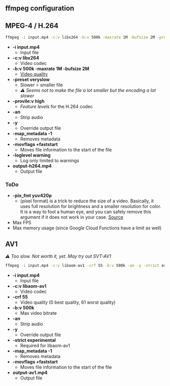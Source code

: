 ## ffmpeg configuration

## MPEG-4 / H.264

```sh
ffmpeg -i input.mp4 -c:v libx264 -b:v 500k -maxrate 1M -bufsize 2M -preset veryfast -profile:v high -an -y -map_metadata -1 -movflags +faststart -loglevel warning output-h264.mp4
```

* **-i input.mp4**
  * Input file
* **-c:v libx264**
  * Video codec
* **-b:v 500k -maxrate 1M -bufsize 2M**
  * [Video quality](https://trac.ffmpeg.org/wiki/Limiting%20the%20output%20bitrate>)
* **-preset veryslow**
  * Slower = smaller file
  * _⚠ Seems not to make the file a lot smaller but the encoding a lot slower_
* **-provile:v high**
  * _Feature levels_ for the H.264 codec
* **-an**
  * Strip audio
* **-y**
  * Override output file
* **-map_metadata -1**
  * Removes metadata
* **-movflags +faststart**
  * Moves file information to the start of the file
* **-loglevel warning**
  * Log only limited to warnings
* **output-h264.mp4**
  * Output file

### ToDo

* **-pix_fmt yuv420p**
  * (pixel format) is a trick to reduce the size of a video. Basically, it uses full resolution for brightness and a smaller resolution for color. It is a way to fool a human eye, and you can safely remove this argument if it does not work in your case. [Source](https://evilmartians.com/chronicles/better-web-video-with-av1-codec)
* Max FPS
* Max memory usage (since Google Cloud Functions have a limit as well)

## AV1

_⚠ Too slow. Not worth it, yet. May try out SVT-AV1_

```sh
ffmpeg -i input.mp4 -c:v libaom-av1 -crf 55 -b:v 500k -an -y -strict experimental -map_metadata -1 -movflags +faststart output-av1.mp4
```

* **-i input.mp4**
  * Input file
* **-c:v libaom-av1**
  * Video codec
* **-crf 55**
  * Video quality (0 best quality, 61 worst quality)
* **-b:v 500k**
  * Max video bitrate
* **-an**
  * Strip audio
* **-y**
  * Override output file
* **-strict experimental**
  * Required for libaom-av1
* **-map_metadata -1**
  * Removes metadata
* **-movflags +faststart**
  * Moves file information to the start of the file
* **output-av1.mp4**
  * Output file
